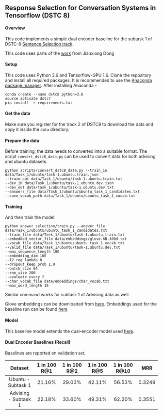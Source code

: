 ## Response Selection for Conversation Systems in Tensorflow (DSTC 8)

#### Overview

This code implements a simple dual encoder baseline for the subtask 1 of DSTC-8 [Sentence Selection track](https://github.com/dstc8-track2/NOESIS-II).

This code uses parts of the [work](https://github.com/jdongca2003/next_utterance_selection) from Jianxiong Dong

#### Setup

This code uses Python 3.6 and Tensorflow-GPU 1.6. Clone the repository and install all required packages. It is recommended to use the [Anaconda package manager](https://www.anaconda.com/download/#macos). After installing Anaconda -

```
conda create --name dstc8 python=3.6
source activate dstc7
pip install -r requirements.txt
```

#### Get the data

Make sure you register for the track 2 of DSTC8 to download the data and copy it inside the `data` directory.

#### Prepare the data

Before training, the data needs to converted into a suitable format. The script `convert_dstc8_data.py` can be used to convert data for both advising and ubuntu datasets.

```
python scripts/convert_dstc8_data.py --train_in data/Task_1/ubuntu/task-1.ubuntu.train.json
--train_out data/Task_1/ubuntu/task-1.ubuntu.train.txt
--dev_in data/Task_1/ubuntu/task-1.ubuntu.dev.json
--dev_out data/Task_1/ubuntu/task-1.ubuntu.dev.txt
--answers_file data/Task_1/ubuntu/ubuntu_task_1_candidates.txt
--save_vocab_path data/Task_1/ubuntu/ubuntu_task_1_vocab.txt
```

#### Training

And then train the model

```
python answer_selection/train.py --answer_file data/Task_1/ubuntu/ubuntu_task_1_candidates.txt
--train_file data/Task_1/ubuntu/task-1.ubuntu.train.txt
--embedded_vector_file data/embeddings/glove.6B.100d.txt
--vocab_file data/Task_1/ubuntu/ubuntu_task_1_vocab.txt
--valid_file data/Task_1/ubuntu/task-1.ubuntu.dev.txt
--max_sequence_length 180
--embedding_dim 100
--l2_reg_lambda 0
--dropout_keep_prob 1.0
--batch_size 64
--rnn_size 200
--evaluate_every 2
--char_vocab_file data/embeddings/char_vocab.txt
--max_word_length 18
```

Similar command works for subtask 1 of Advising data as well.

Glove embeddings can be downloaded from [here](https://nlp.stanford.edu/projects/glove/). Embeddings used for the baseline run can be found [here](https://github.com/jdongca2003/next_utterance_selection#Dataset)

#### Model

This baseline model extends the dual-encoder model used [here](http://www.wildml.com/2016/07/deep-learning-for-chatbots-2-retrieval-based-model-tensorflow).


#### Dual Encoder Baselines (Recall)

Baselines are reported on validation set.

| Dataset           | 1 in 100 R@1 | 1 in 100 R@2 | 1 in 100 R@5 | 1 in 100 R@10 | MRR |
| :---------------: | :-------------: | :-----------: |:----------: | :---------: | :---------: |
| Ubuntu - Subtask 1 | 21.16% | 29.03% | 42.11% | 56.53% | 0.3249 |
| Advising - Subtask 1 | 22.18% | 33.60% | 49.31% | 62.20% | 0.3551 |
